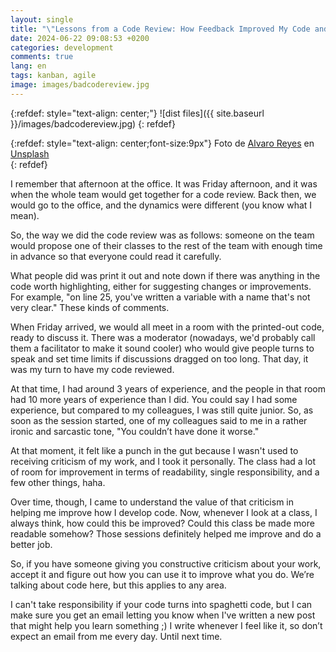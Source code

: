```yaml
---
layout: single
title: "\"Lessons from a Code Review: How Feedback Improved My Code and My Career\""
date: 2024-06-22 09:08:53 +0200
categories: development
comments: true
lang: en
tags: kanban, agile 
image: images/badcodereview.jpg
---
```


{:refdef: style="text-align: center;"}
![dist files]({{ site.baseurl }}/images/badcodereview.jpg)
{: refdef}

{:refdef: style="text-align: center;font-size:9px"}
Foto de <a href="https://unsplash.com/es/@alvarordesign?utm_content=creditCopyText&utm_medium=referral&utm_source=unsplash">Alvaro Reyes</a> en <a href="https://unsplash.com/es/fotos/dos-hombres-usando-computadora-y-computadora-portatil-fSWOVc3e06w?utm_content=creditCopyText&utm_medium=referral&utm_source=unsplash">Unsplash</a>  
{: refdef} 

I remember that afternoon at the office. It was Friday afternoon, and it was when the whole team would get together for a code review. Back then, we would go to the office, and the dynamics were different (you know what I mean).

So, the way we did the code review was as follows: someone on the team would propose one of their classes to the rest of the team with enough time in advance so that everyone could read it carefully.

What people did was print it out and note down if there was anything in the code worth highlighting, either for suggesting changes or improvements. For example, "on line 25, you've written a variable with a name that's not very clear." These kinds of comments.

When Friday arrived, we would all meet in a room with the printed-out code, ready to discuss it. There was a moderator (nowadays, we'd probably call them a facilitator to make it sound cooler) who would give people turns to speak and set time limits if discussions dragged on too long. That day, it was my turn to have my code reviewed.

At that time, I had around 3 years of experience, and the people in that room had 10 more years of experience than I did. You could say I had some experience, but compared to my colleagues, I was still quite junior. So, as soon as the session started, one of my colleagues said to me in a rather ironic and sarcastic tone, "You couldn’t have done it worse."

At that moment, it felt like a punch in the gut because I wasn't used to receiving criticism of my work, and I took it personally. The class had a lot of room for improvement in terms of readability, single responsibility, and a few other things, haha.

Over time, though, I came to understand the value of that criticism in helping me improve how I develop code. Now, whenever I look at a class, I always think, how could this be improved? Could this class be made more readable somehow? Those sessions definitely helped me improve and do a better job.

So, if you have someone giving you constructive criticism about your work, accept it and figure out how you can use it to improve what you do. We’re talking about code here, but this applies to any area.

I can't take responsibility if your code turns into spaghetti code, but I can make sure you get an email letting you know when I've written a new post that might help you learn something ;) I write whenever I feel like it, so don’t expect an email from me every day. Until next time. 
